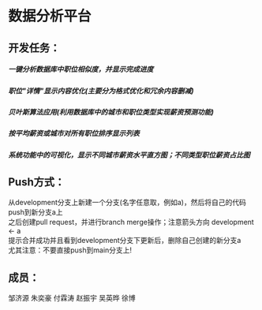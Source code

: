 # 数据分析平台

## 开发任务：  
##### 一键分析数据库中职位相似度，并显示完成进度  
##### 职位"详情"显示内容优化(主要分为格式优化和冗余内容删减)  
##### 贝叶斯算法应用(利用数据库中的城市和职位类型实现薪资预测功能)  
##### 按平均薪资或城市对所有职位排序显示列表
##### 系统功能中的可视化，显示不同城市薪资水平直方图；不同类型职位薪资占比图 
  
## Push方式：
从development分支上新建一个分支(名字任意取，例如a)，然后将自己的代码push到新分支a上  
之后创建pull request，并进行branch merge操作；注意箭头方向 development <- a  
提示合并成功并且看到development分支下更新后，删除自己创建的新分支a  
尤其注意：不要直接push到main分支上!  
  
## 成员：  
邹济源
朱奕豪
付霖涛
赵振宇
吴英晔
徐博
